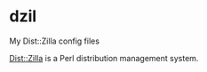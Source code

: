 # dzil
My Dist::Zilla config files

[Dist::Zilla](http://dzil.org/) is a Perl distribution management system.
